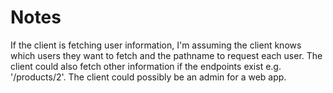 # Notes
If the client is fetching user information, I'm assuming the client knows which users they want to fetch and the pathname to request each user.
The client could also fetch other information if the endpoints exist e.g. '/products/2'.
The client could possibly be an admin for a web app.
